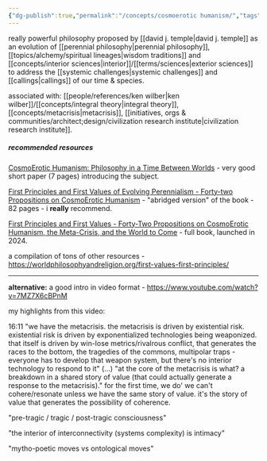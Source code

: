 ```yaml
---
{"dg-publish":true,"permalink":"/concepts/cosmoerotic humanism/","tags":["alchemy","concept","🌱","metacrisis"],"created":"2024-05-04T18:13:54.780-03:00","updated":"2024-07-09T17:28:00.519-03:00"}
---
```


really powerful philosophy proposed by [[david j. temple\|david j. temple]] as an evolution of [[perennial philosophy\|perennial philosophy]], [[topics/alchemy/spiritual lineages\|wisdom traditions]] and [[concepts/interior sciences\|interior]]/[[terms/sciences\|exterior sciences]] to address the [[systemic challenges\|systemic challenges]] and [[callings\|callings]] of our time & species.

associated with: [[people/references/ken wilber\|ken wilber]]/[[concepts/integral theory\|integral theory]], [[concepts/metacrisis\|metacrisis]], [[initiatives, orgs & communities/architect;design/civilization research institute\|civilization research institute]].
##### recommended resources

[CosmoErotic Humanism: Philosophy in a Time Between Worlds](https://worldphilosophyandreligion.org/wp-content/uploads/2022/04/2020-03-10_CosmoEroticHumanism_6pager_FINAL.pdf) - very good short paper (7 pages) introducing the subject.

[First Principles and First Values of Evolving Perennialism - Forty-two Propositions on CosmoErotic Humanism](https://drive.google.com/file/d/1gmASP2v696diI9XVrWRkHOxUtCoxDkbN/view) - "abridged version" of the book - 82 pages - i **really** recommend.

[First Principles and First Values - Forty-Two Propositions on CosmoErotic Humanism, the Meta-Crisis, and the World to Come](https://amplifypublishinggroup.com/product/nonfiction/politics-and-current-affairs/first-principles-and-first-values/) - full book, launched in 2024.

a compilation of tons of other resources -  https://worldphilosophyandreligion.org/first-values-first-principles/

---

**alternative:** a good intro in video format - https://www.youtube.com/watch?v=7MZ7X6cBPnM

my highlights from this video:

16:11 "we have the metacrisis. the metacrisis is driven by existential risk. existential risk is driven by exponentialized technologies being weaponized. that itself is driven by win-lose metrics/rivalrous conflict, that generates the races to the bottom, the tragedies of the commons, multipolar traps - everyone has to develop that weapon system, but there's no interior technology to respond to it" (...) "at the core of the metacrisis is what? a breakdown in a shared story of value (that could actually generate a response to the metacrisis)." for the first time, we do'
we can't cohere/resonate unless we have the same story of value. it's the story of value that generates the possibility of coherence.

"pre-tragic / tragic / post-tragic consciousness"

"the interior of interconnectivity (systems complexity) is intimacy"

"mytho-poetic moves vs ontological moves"